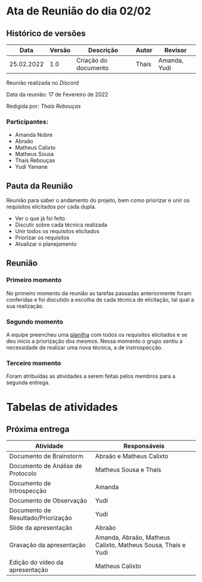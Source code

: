 # Ata de Reunião do dia 02/02

## Histórico de versões
| Data       | Versão | Descrição            | Autor | Revisor      |
| ---------- | ------ | -------------------- | ----- | ------------ |
| 25.02.2022 | 1.0    | Criação do documento | Thaís | Amanda, Yudi |

Reunião realizada no _Discord_

Data da reunião: 17 de Fevereiro de 2022

Redigida por: _Thaís Rebouças_

### Participantes:

- Amanda Nobre
- Abraão
- Matheus Calixto
- Matheus Sousa
- Thaís Rebouças
- Yudi Yamane

## Pauta da Reunião

Reunião para saber o andamento do projeto, bem como priorizar e unir os requisitos elicitados por cada dupla.

- Ver o que já foi feito
- Discutir sobre cada técnica realizada
- Unir todos os requisitos elicitados
- Priorizar os requisitos
- Atualizar o planejamento

## Reunião
### Primeiro momento

No primeiro momento da reunião as tarefas passadas anteriormente foram conferidas e foi discutido a escolha de cada técnica de elicitação, tal qual a sua realização.

### Segundo momento

A equipe preencheu uma [planilha](https://docs.google.com/spreadsheets/d/1A9S7m5qZyEicxEGya0-_TwxxCdiWlWU5_3WwHXQd4a0/edit#gid=0) com todos os requisitos elicitados e se deu inicio a priorização dos mesmos.
Nessa momento o grupo sentiu a necessidade de realizar uma nova técnica, a de instrospecção.

### Terceiro momento

Foram atribuídas as atividades a serem feitas pelos membros para a segunda entrega.

# Tabelas de atividades

## Próxima entrega

| Atividade                          | Responsáveis                                                 |
| ---------------------------------- | ------------------------------------------------------------ |
| Documento de Brainstorm            | Abraão e Matheus Calixto                                     |
| Documento de Análise de Protocolo  | Matheus Sousa e Thaís                                        |
| Documento de Introspecção          | Amanda                                                       |
| Documento de Observação            | Yudi                                                         |
| Documento de Resultado/Priorização | Yudi                                                         |
| Slide da apresentação              | Abraão                                                       |
| Gravação da apresentação           | Amanda, Abraão, Matheus Calixto, Matheus Sousa, Thaís e Yudi |
| Edição do vídeo da apresentação    | Matheus Calixto                                              |

